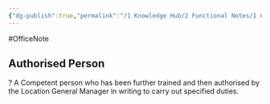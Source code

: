 ```yaml
---
{"dg-publish":true,"permalink":"/1 Knowledge Hub/2 Functional Notes/1 Career Notes/2 General Technical Notes/All Other Notes/PTW Systems/Authorised Person/","noteIcon":""}
---
```


#OfficeNote
## **Authorised Person**
?
A Competent person who has been further trained and then authorised by the Location General Manager in writing to carry out specified duties.
<!--SR:!2024-07-06,3,250-->